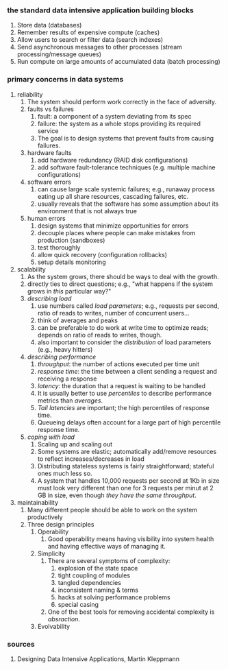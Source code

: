 
### the standard data intensive application building blocks

1. Store data (databases)
2. Remember results of expensive compute (caches)
3. Allow users to search or filter data (search indexes)
4. Send asynchronous messages to other processes (stream processing/message queues)
5. Run compute on large amounts of accumulated data (batch processing)

### primary concerns in data systems

1. reliability
	1. The system should perform work correctly in the face of adversity.
	2. faults vs failures
		1. fault: a component of a system deviating from its spec
		2. failure: the system as a whole stops providing its required service
		3. The goal is to design systems that prevent faults from causing failures.
	3. hardware faults
		1. add hardware redundancy (RAID disk configurations)
		2. add software fault-tolerance techniques (e.g. multiple machine configurations)
	4. software errors
		1. can cause large scale systemic failures; e.g., runaway process eating up all share resources, cascading failures, etc.
		2. usually reveals that the software has some assumption about its environment that is not always true
	5. human errors
		1. design systems that minimize opportunities for errors
		2. decouple places where people can make mistakes from production (sandboxes)
		3. test thoroughly
		4. allow quick recovery (configuration rollbacks)
		5. setup details monitoring
2. scalability
	1. As the system grows, there should be ways to deal with the growth.
	2. directly ties to direct questions; e.g., "what happens if the system grows in _this_ particular way?"
	3. _describing load_
		1. use numbers called _load parameters_; e.g., requests per second, ratio of reads to writes, number of concurrent users...
		2. think of averages and peaks
		3. can be preferable to do work at write time to optimize reads; depends on ratio of reads to writes, though.
		4. also important to consider the _distribution_ of load parameters (e.g., heavy hitters)
	4. _describing performance_
		1. _throughput_: the number of actions executed per time unit
		2. *response time*: the time between a client sending a request and receiving a response
		3. _latency_: the duration that a request is waiting to be handled
		4. It is usually better to use _percentiles_ to describe performance metrics than _averages_. 
		5. _Tail latencies_ are important; the high percentiles of response time.
		6. Queueing delays often account for a large part of high percentile response time.
	5. _coping with load_
		1. Scaling up and scaling out
		2. Some systems are elastic; automatically add/remove resources to reflect increases/decreases in load
		3. Distributing stateless systems is fairly straightforward; stateful ones much less so.
		4. A system that handles 10,000 requests per second at 1Kb in size must look very different than one for 3 requests per minut at 2 GB in size, even though _they have the same throughput_.
3. maintainability
	1. Many different people should be able to work on the system productively
	2. Three design principles
		1. Operability
			1. Good operability means having visibility into system health and having effective ways of managing it.
		2. Simplicity
			1. There are several symptoms of complexity:
				1. explosion of the state space
				2. tight coupling of modules
				3. tangled dependencies
				4. inconsistent naming & terms
				5. hacks at solving performance problems
				6. special casing
			2. One of the best tools for removing accidental complexity is _absraction_.
		3. Evolvability

### sources

1. Designing Data Intensive Applications, Martin Kleppmann